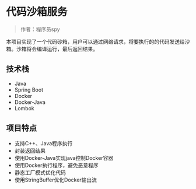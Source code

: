 # 代码沙箱服务

> 作者：程序员spy

本项目实现了一个代码砂箱，用户可以通过网络请求，将要执行的的代码发送给沙箱。沙箱将会编译运行，最后返回结果。

## 技术栈
- Java
- Spring Boot
- Docker
- Docker-Java
- Lombok

## 项目特点
- 支持C++、Java程序执行
- 封装返回结果
- 使用Docker-Java实现java控制Docker容器
- 使用Docker执行程序，避免恶意程序
- 静态工厂模式优化代码
- 使用StringBuffer优化Docker输出流

